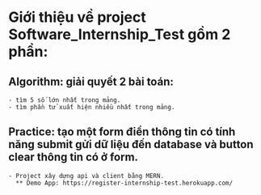 # Giới thiệu về project Software_Internship_Test gồm 2 phần:
  
  ## Algorithm: giải quyết 2 bài toán:
    - tìm 5 số lớn nhất trong mảng.
    - tìm phần tử xuất hiện nhiều nhất trong mảng.
    
  ## Practice: tạo một form điền thông tin có tính năng submit gửi dữ liệu đến database và button clear thông tin có ở form.
    - Project xây dựng api và client bằng MERN.
      ** Demo App: https://register-internship-test.herokuapp.com/
